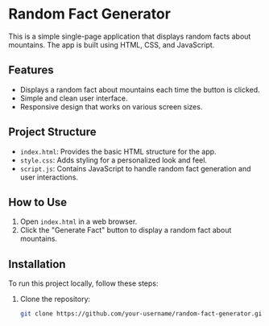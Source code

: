 # Random Fact Generator

This is a simple single-page application that displays random facts about mountains. The app is built using HTML, CSS, and JavaScript.

## Features

- Displays a random fact about mountains each time the button is clicked.
- Simple and clean user interface.
- Responsive design that works on various screen sizes.

## Project Structure

- `index.html`: Provides the basic HTML structure for the app.
- `style.css`: Adds styling for a personalized look and feel.
- `script.js`: Contains JavaScript to handle random fact generation and user interactions.

## How to Use

1. Open `index.html` in a web browser.
2. Click the "Generate Fact" button to display a random fact about mountains.

## Installation

To run this project locally, follow these steps:

1. Clone the repository:
   ```bash
   git clone https://github.com/your-username/random-fact-generator.git
